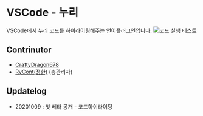 # VSCode - 누리
VSCode에서 누리 코드를 하이라이팅해주는 언어플러그인입니다.
![코드 실행 테스트](https://i.imgur.com/9jaa8Uf.png)

## Contrinutor
- [CraftyDragon678](https://github.com/CraftyDragon678)
- [RyCont(정한)](https://github.com/rycont) (총관리자)

## Updatelog
- 20201009 : 첫 베타 공개 - 코드하이라이팅